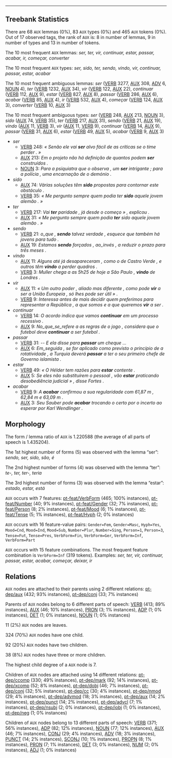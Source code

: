 

--------------------------------------------------------------------------------

## Treebank Statistics

There are 68 `AUX` lemmas (0%), 83 `AUX` types (0%) and 465 `AUX` tokens (0%).
Out of 17 observed tags, the rank of `AUX` is: 8 in number of lemmas, 9 in number of types and 13 in number of tokens.

The 10 most frequent `AUX` lemmas: _ser, ter, vir, continuar, estar, passar, acabar, ir, começar, converter_

The 10 most frequent `AUX` types:  _ser, sido, ter, sendo, vindo, vir, continuar, passar, estar, acabar_

The 10 most frequent ambiguous lemmas: _ser_ ([VERB]() 3277, [AUX]() 308, [ADV]() 6, [NOUN]() 4), _ter_ ([VERB]() 1232, [AUX]() 34), _vir_ ([VERB]() 122, [AUX]() 22), _continuar_ ([VERB]() 112, [AUX]() 9), _estar_ ([VERB]() 827, [AUX]() 8), _passar_ ([VERB]() 286, [AUX]() 6), _acabar_ ([VERB]() 85, [AUX]() 4), _ir_ ([VERB]() 532, [AUX]() 4), _começar_ ([VERB]() 124, [AUX]() 3), _converter_ ([VERB]() 10, [AUX]() 3)

The 10 most frequent ambiguous types:  _ser_ ([VERB]() 248, [AUX]() 213, [NOUN]() 3), _sido_ ([AUX]() 74, [VERB]() 35), _ter_ ([VERB]() 217, [AUX]() 31), _sendo_ ([VERB]() 21, [AUX]() 19), _vindo_ ([AUX]() 11, [VERB]() 3), _vir_ ([AUX]() 11, [VERB]() 9), _continuar_ ([VERB]() 14, [AUX]() 9), _passar_ ([VERB]() 31, [AUX]() 6), _estar_ ([VERB]() 49, [AUX]() 5), _acabar_ ([VERB]() 9, [AUX]() 3)


* _ser_
  * [VERB]() 248: _« Senão ele vai <b>ser</b> alvo fácil de as críticas se o time perder . »_
  * [AUX]() 213: _Em o projeto não há definição de quantos podem <b>ser</b> construídos ._
  * [NOUN]() 3: _Para a psiquiatra que o observa , um <b>ser</b> intrigante ; para a polícia , uma encarnação de o demónio ._
* _sido_
  * [AUX]() 74: _Várias soluções têm <b>sido</b> propostas para contornar este obstáculo ._
  * [VERB]() 35: _« Me pergunto sempre quem podia ter <b>sido</b> aquele jovem alemão . »_
* _ter_
  * [VERB]() 217: _Vai <b>ter</b> paridade , já desde o começo » , explicou ._
  * [AUX]() 31: _« Me pergunto sempre quem podia <b>ter</b> sido aquele jovem alemão . »_
* _sendo_
  * [VERB]() 21: _o_que , <b>sendo</b> talvez verdade , esquece que também há jovens para tudo ._
  * [AUX]() 19: _Estamos <b>sendo</b> forçados , ao_invés , a reduzir o prazo para três meses ._
* _vindo_
  * [AUX]() 11: _Alguns até já desapareceram , como o de Castro Verde , e outros têm <b>vindo</b> a perder quadros ._
  * [VERB]() 3: _Muller chega a as 5h25 de hoje a São Paulo , <b>vindo</b> de Londres ._
* _vir_
  * [AUX]() 11: _« Um outro poder , aliado mas diferente , como pode <b>vir</b> a ser a União Europeia , só lhes pode ser útil » ._
  * [VERB]() 9: _Interessa antes de mais decidir quem preferimos para representar a República , a que somos e a que queremos <b>vir</b> a ser ._
* _continuar_
  * [VERB]() 14: _O acordo indica que vamos <b>continuar</b> em um processo recessivo ._
  * [AUX]() 9: _No_que_se_refere a as regras de o jogo , considera que o futebol deve <b>continuar</b> a ser futebol ._
* _passar_
  * [VERB]() 31: _-- E ela disse para <b>passar</b> um cheque ..._
  * [AUX]() 6: _Em_seguida , se for aplicado como previsto o princípio de a rotatividade , a Turquia deverá <b>passar</b> a ter o seu primeiro chefe de Governo islamista ._
* _estar_
  * [VERB]() 49: _« O Hélder tem razões para <b>estar</b> contente ._
  * [AUX]() 5: _Se eles não substituírem o pessoal , vão <b>estar</b> praticando desobediência judicial » , disse Fortes ._
* _acabar_
  * [VERB]() 9: _A <b>acabar</b> confirmou a sua regularidade com 61,87 m , 62,84 m e 63,09 m ._
  * [AUX]() 3: _Seu Sauber pode <b>acabar</b> trocando o certo por o incerto ao esperar por Karl Wendlinger ._

## Morphology

The form / lemma ratio of `AUX` is 1.220588 (the average of all parts of speech is 1.435204).

The 1st highest number of forms (5) was observed with the lemma “ser”: _sendo, ser, sido, são, é_

The 2nd highest number of forms (4) was observed with the lemma “ter”: _te-, ter, ter-, teria_

The 3rd highest number of forms (3) was observed with the lemma “estar”: _estado, estar, está_

`AUX` occurs with 7 features: [pt-feat/VerbForm]() (465; 100% instances), [pt-feat/Number]() (40; 9% instances), [pt-feat/Gender]() (32; 7% instances), [pt-feat/Person]() (8; 2% instances), [pt-feat/Mood]() (6; 1% instances), [pt-feat/Tense]() (5; 1% instances), [pt-feat/Hyph]() (2; 0% instances)

`AUX` occurs with 16 feature-value pairs: `Gender=Fem`, `Gender=Masc`, `Hyph=Yes`, `Mood=Cnd`, `Mood=Ind`, `Mood=Sub`, `Number=Plur`, `Number=Sing`, `Person=1`, `Person=3`, `Tense=Fut`, `Tense=Pres`, `VerbForm=Fin`, `VerbForm=Ger`, `VerbForm=Inf`, `VerbForm=Part`

`AUX` occurs with 15 feature combinations.
The most frequent feature combination is `VerbForm=Inf` (319 tokens).
Examples: _ser, ter, vir, continuar, passar, estar, acabar, começar, deixar, ir_


## Relations

`AUX` nodes are attached to their parents using 2 different relations: [pt-dep/aux]() (432; 93% instances), [pt-dep/conj]() (33; 7% instances)

Parents of `AUX` nodes belong to 6 different parts of speech: [VERB]() (413; 89% instances), [AUX]() (46; 10% instances), [PRON]() (3; 1% instances), [ADP]() (1; 0% instances), [DET]() (1; 0% instances), [NOUN]() (1; 0% instances)

11 (2%) `AUX` nodes are leaves.

324 (70%) `AUX` nodes have one child.

92 (20%) `AUX` nodes have two children.

38 (8%) `AUX` nodes have three or more children.

The highest child degree of a `AUX` node is 7.

Children of `AUX` nodes are attached using 14 different relations: [pt-dep/ccomp]() (330; 49% instances), [pt-dep/mark]() (92; 14% instances), [pt-dep/xcomp]() (52; 8% instances), [pt-dep/dobj]() (46; 7% instances), [pt-dep/conj]() (32; 5% instances), [pt-dep/cc]() (30; 4% instances), [pt-dep/nmod]() (29; 4% instances), [pt-dep/advmod]() (18; 3% instances), [pt-dep/aux]() (14; 2% instances), [pt-dep/punct]() (14; 2% instances), [pt-dep/advcl]() (7; 1% instances), [pt-dep/nsubj]() (2; 0% instances), [pt-dep/iobj]() (1; 0% instances), [pt-dep/neg]() (1; 0% instances)

Children of `AUX` nodes belong to 13 different parts of speech: [VERB]() (371; 56% instances), [ADP]() (82; 12% instances), [NOUN]() (77; 12% instances), [AUX]() (46; 7% instances), [CONJ]() (29; 4% instances), [ADV]() (18; 3% instances), [PUNCT]() (14; 2% instances), [SCONJ]() (10; 1% instances), [PROPN]() (8; 1% instances), [PRON]() (7; 1% instances), [DET]() (3; 0% instances), [NUM]() (2; 0% instances), [ADJ]() (1; 0% instances)

